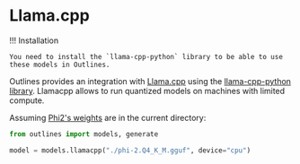 # Llama.cpp

!!! Installation

    You need to install the `llama-cpp-python` library to be able to use these models in Outlines.

Outlines provides an integration with [Llama.cpp](https://github.com/ggerganov/llama.cpp) using the [llama-cpp-python library](https://github.com/abetlen/llama-cpp-python). Llamacpp allows to run quantized models on machines with limited compute.

Assuming [Phi2's weights](https://huggingface.co/TheBloke/phi-2-GGUF) are in the current directory:

```python
from outlines import models, generate

model = models.llamacpp("./phi-2.Q4_K_M.gguf", device="cpu")
```
